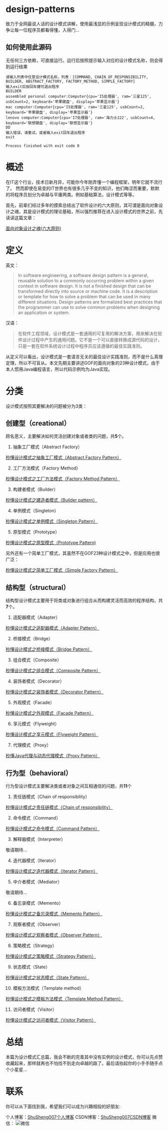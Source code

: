# design-patterns

致力于全网最说人话的设计模式讲解，使用最浅显的示例呈现设计模式的精髓，力争让每一位程序员都看得懂，入得门...

## 如何使用此源码

无任何三方依赖，可直接运行。运行后按照提示输入对应的设计模式名称，则会得到运行结果

```
请输入列表中任意设计模式名称，列表：[COMMAND, CHAIN_OF_RESPONSIBILITY, BUILDER, ABSTRACT_FACTORY, FACTORY_METHOD, SIMPLE_FACTORY]
输入exit后按回车健可退出程序
BUILDER
assembled personal computer:Computer{cpu='I5处理器', ram='三星125', usbCount=2, keyboard='苹果键盘', display='苹果显示器'}
mac computer:Computer{cpu='I5处理器', ram='三星125', usbCount=2, keyboard='苹果键盘', display='苹果显示器'}
lenovo computer:Computer{cpu='I7处理器', ram='海力士222', usbCount=4, keyboard='联想键盘', display='联想显示器'}
DD
输入错误，请重试。或者输入exit回车退出程序
exit

Process finished with exit code 0
```


# 概述
在IT这个行业，技术日新月异，可能你今年刚弄懂一个编程框架，明年它就不流行了。 然而即使在易变的IT世界也有很多几乎不变的知识，他们晦涩而重要，默默的将程序员划分为卓越与平庸两类。例如基础算法，设计模式等等。

首先，前辈们经过多年的摸索总结出了软件设计的六大原则，其可谓是面向对象设计之魂，其是设计模式的理论基础，所以强烈推荐在进入设计模式的世界之前，先读读这篇文章：

[面向对象设计之魂(六大原则)](http://shusheng007.top/2020/02/15/%e9%9d%a2%e5%90%91%e5%af%b9%e8%b1%a1%e8%ae%be%e8%ae%a1%e4%b9%8b%e9%ad%82%e7%9a%84%e5%85%ad%e5%a4%a7%e5%8e%9f%e5%88%99/ "面向对象设计之魂(六大原则)")


# 定义

英文：
>In software engineering, a software design pattern is a general, reusable solution to a commonly occurring problem within a given context in software design. It is not a finished design that can be transformed directly into source or machine code. It is a description or template for how to solve a problem that can be used in many different situations. Design patterns are formalized best practices that the programmer can use to solve common problems when designing an application or system.

汉语：
>在软件工程领域，设计模式是一套通用的可复用的解决方案，用来解决在软件设计过程中产生的通用问题。它不是一个可以直接转换成源代码的设计，只是一套在软件系统设计过程中程序员应该遵循的最佳实践准则。

从定义可以看出，设计模式是一套语言无关的最佳设计实践准则，而不是什么真理定理，所以不可盲从。本文先期主要讲述GOF的面向对象的23种设计模式，由于本人惯用Java编程语言，所以代码示例均为Java实现。

# 分类

设计模式按照其要解决的问题被分为3类：

## 创建型（creational）

顾名思义，主要解决如何灵活创建对象或者类的问题，共**5**个。

1.  抽象工厂模式（Abstract Factory）

[秒懂设计模式之抽象工厂模式（Abstract Factory Pattern）]( http://shusheng007.top/2020/02/16/002/)

2. 工厂方法模式（Factory Method）

[秒懂设计模式之工厂方法模式（Factory Method Pattern）]( http://shusheng007.top/2020/02/16/010/)

3. 构建者模式（Builder）

[秒懂设计模式之建造者模式（Builder pattern）](http://shusheng007.top/2020/02/16/003/)

4. 单例模式（Singleton）

[秒懂设计模式之单例模式（Singleton Pattern）]( http://shusheng007.top/2021/09/08/015/)

5.  原型模式（Prototype）

[秒懂设计模式之原型模式（Prototype Pattern)](http://shusheng007.top/2021/09/08/017/)


另外还有一个简单工厂模式，其虽然不在GOF23种设计模式之中，但是应用也很广泛：

[秒懂设计模式之简单工厂模式（Simple Factory Pattern）](http://shusheng007.top/2020/02/16/009/)



## 结构型（structural）

结构型设计模式主要用于将类或对象进行组合从而构建灵活而高效的程序结构，共**7**个。

1. 适配器模式（Adapter）

[秒懂设计模式之适配器模式（Adapter Pattern）](http://shusheng007.top/2021/09/08/018/)

2. 桥接模式（Bridge）

[秒懂设计模式之桥接模式（Bridge Pattern）](http://shusheng007.top/2020/02/16/004/)

3. 组合模式（Composite）

[秒懂设计模式之组合模式（Composite Pattern）]( http://shusheng007.top/2021/09/08/020/)

4. 装饰者模式（Decorator）

[秒懂设计模式之装饰者模式（Decorator Pattern）](http://shusheng007.top/2020/02/16/005/)

5. 外观模式（Facade）

[秒懂设计模式之外观模式（Facade Pattern）]( http://shusheng007.top/2021/09/08/021/)

6. 享元模式（Flyweight）

[秒懂设计模式之享元模式（Flyweight Pattern）]( http://shusheng007.top/2021/09/08/022/)

7. 代理模式（Proxy）

[秒懂Java代理与动态代理模式（Proxy Pattern）]( http://shusheng007.top/2021/09/08/025/)

## 行为型（behavioral）

行为型设计模式主要解决类或者对象之间互相通信的问题，共**11**个

1. 责任链模式（Chain of responsibility）

[秒懂设计模式之责任链模式（Chain of responsibility）]( http://shusheng007.top/2021/09/08/026/)

2. 命令模式（Command）

[秒懂设计模式之命令模式（Command Pattern）]( http://shusheng007.top/2021/09/08/027/)

3. 解释器模式（Interpreter）

敬请期待...

4. 迭代器模式（Iterator）

[秒懂设计模式之迭代器模式（Iterator Pattern）]( http://shusheng007.top/2021/09/08/030/)

5. 中介者模式（Mediator）

敬请期待...

6. 备忘录模式（Memento）

[秒懂设计模式之备忘录模式（Memento Pattern）]( http://shusheng007.top/2021/09/08/031/)

7. 观察者模式（Observer）

[秒懂设计模式之观察者模式（Observer Pattern）](http://shusheng007.top/2022/07/12/1-13/)

8. 策略模式（Strategy）

[秒懂设计模式之策略模式（Strategy Pattern）](http://shusheng007.top/2020/02/16/013/)

9. 状态模式（State）

[秒懂设计模式之状态模式（State Pattern）]( http://shusheng007.top/2021/09/08/032/)

10. 模板方法模式（Template method）

[秒懂设计模式之模板方法模式（Template Method Pattern）](http://shusheng007.top/2020/02/16/006/)

11. 访问者模式（Visitor）

[秒懂设计模式之访问者模式（Visitor Pattern）]( http://shusheng007.top/2021/09/08/033/)

# 总结
本篇为设计模式汇总篇，我会不断的完善其中没有实例的设计模式，你可以先点赞收藏起来，那样就再也不怕找不到走向卓越的路了。最后请抬起你的小手手随手点个小星星...


# 联系

你可以从下面找到我，希望我们可以成为兴趣相投的好朋友:

个人博客：[ShuSheng007个人博客](http://shusheng007.top)
CSDN博客：[ShuSheng007CSDN博客](https://blog.csdn.net/ShuSheng0007)
微信： ![微信]()
